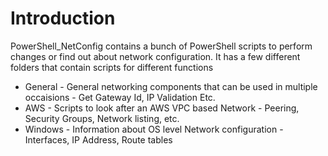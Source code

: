 # Introduction

PowerShell_NetConfig contains a bunch of PowerShell scripts to perform changes or find out about network configuration. 
It has a few different folders that contain scripts for different functions

* General - General networking components that can be used in multiple occaisions - Get Gateway Id, IP Validation Etc. 
* AWS - Scripts to look after an AWS VPC based Network - Peering, Security Groups, Network listing, etc.
* Windows - Information about OS level Network configuration - Interfaces, IP Address, Route tables 